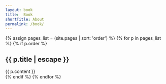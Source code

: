 ```yaml
---
layout: book
title:  Book
shortTitle: About
permalink: /book/
---
```


{% assign pages_list = (site.pages | sort: 'order') %}
{% for p in pages_list %}
  {% if p.order %}
    <h2>{{ p.title | escape }}</h2>
    <article>
      {{ p.content }}
    </article>
  {% endif %}
{% endfor %}
